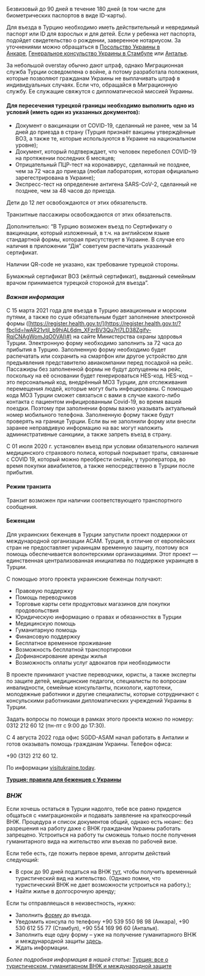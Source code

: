 Безвизовый до 90 дней в течение 180 дней (в том числе для биометрических паспортов в виде ID-карты).

Для въезда в Турцию необходимо иметь действительный и невредимый паспорт или ID для взрослых и для детей. Если у ребенка нет паспорта, подойдет свидетельство о рождении, заверенное нотариусом. За уточнениями можно обращаться в [Посольство Украины в Анкаре](https://www.facebook.com/UAinTR), [Генеральное консульство Украины в Стамбуле](https://www.facebook.com/CGUinIstanbul/) или [Анталье](https://www.facebook.com/ukrainianconsulateantalya/).

За небольшой overstay обычно дают штраф, однако Миграционная служба Турции осведомлена о войне, а потому разработала положения, которые позволяют гражданам Украины не выплачивать штраф в индивидуальных случаях. Если что, обращайся в Миграционную службу. Ее служащие свяжутся с дипломатической миссией Украины.

#### Для пересечения турецкой границы необходимо выполнить одно из условий (иметь один из указанных документов):

- Документ о вакцинации от COVID-19, сделанный не ранее, чем за 14 дней до приезда в страну (Турция признаёт вакцины утверждённые ВОЗ, а также те, которые используются в Украине на национальном уровне);
- Документ, который подтверждает, что человек переболел COVID-19 на протяжении последних 6 месяцев;
- Отрицательный ПЦР-тест на коронавирус, сделанный не позднее, чем за 72 часа до приезда (любая лаборатория, которая официально зарегестрирована в Украине);
- Экспресс-тест на определение антигена SARS-CoV-2, сделанный не позднее, чем за 48 часов до приезда.

Дети до 12 лет освобождаются от этих обязательств.

Транзитные пассажиры освобождаются от этих обязательств.

Дополнительно: “В Турцию возможен въезд по Сертификату о вакцинации, который изложенный, в т.ч. на английском языке стандартной формы, которая присутствует в Украине. В случае его наличия в приложении “Дія” советуем распечатать указанный сертификат.

Наличии QR-code не указано, как требование турецкой стороны.

Бумажный сертификат ВОЗ (жёлтый сертификат), выданный семейным врачом принимается турецкой стороной для въезда”.

#### _Важная информация_

С 15 марта 2021 года для въезда в Турцию авиационным и морским путями, а также по суше обязательным будет заполнение электронной формы ([https://register.health.gov.tr/](https://register.health.gov.tr/?fbclid=IwAR21vtjl_b9hiAL6dm_XFzrBV3Qu7rl7LD38Zgifv-RqjCNAgWomJqO0VAI)#) на сайте Министерства охраны здоровья Турции. Электронную форму необходимо заполнить за 72 часа до прибытия в Турцию. Заполненную форму необходимо будет распечатать или сохранить на смартфон или другое устройство для предъявления представителю авиакомпании перед посадкой на рейс. Пассажиры без заполненной формы не будут допущенны на рейс, поскольку на её основании будет генерироваться HES-код. HES-код – это персональный код, внедрённый МОЗ Турции, для отслеживания перемещения людей, которые могут быть инфецированы. С помощью кода МОЗ Турции сможет связаться с вами в случае какого-либо контакта с пациентом инфицированным Covid-19, во время вашей поездки. Поэтому при заполнении формы важно указывать актуальный номер мобильного телефона. Заполненную форму также будут проверять на границе Турции. Если вы не заполнили форму или внесли заранее неправдивую информацию на вас могут наложить административные санкциии, а также запреть въезд в страну.

С 01 июля 2020 г. установлен въезд при условии обязательного наличия медицинского страхового полиса, который покрывает траты, связанные с COVID 19, который можно преобрести онлайн, у туроператора, во время покупки авиабилетов, а также непосредственно в Турции после прибытия.

#### Режим транзита

Транзит возможен при наличии соответствующего транспортного сообщения.

#### Беженцам

Для украинских беженцев в Турции запустили проект поддержки от международной организации АСАМ. Турция, в отличие от европейских стран не предоставляет украинцам временную защиту, поэтому вся помощь обеспечивается волонтерскими организациями. Этот проект — единственная централизованная инициатива по поддержке украинцев в Турции.

С помощью этого проекта украинские беженцы получают:

- Правовую поддержку
- Помощь переводчиков
- Торговые карты сети продуктовых магазинов для покупки продовольствия
- Юридическую информацию о правах и обязанностях в Турции
- Медицинскую помощь
- Гуманитарную помощь
- Финансовую поддержку
- Бесплатное временное проживание
- Возможность бесплатной транспортировки
- Дофинансирование аренды жилья
- Возможность оплаты услуг адвокатов при необходимости

В проекте принимают участие переводчики, юристы, а также эксперты по защите детей, медицинские педагоги, специалисты по вопросам инвалидности, семейные консультанты, психологи, картотеки, молодежные работники и другие специалисты, которые сотрудничают с консульскими работниками дипломатических учреждений Украины в Турции.

Задать вопросы по помощи в рамках этого проекта можно по номеру: 0312 212 60 12 (пн-пт с 9:00 до 17:30).

С 4 августа 2022 года офис SGDD-ASAM начал работать в Анталии и готов оказывать помощь гражданам Украины. Телефон офиса:

\+90 (312) 212 60 12.

По информации [visitukraine.today](https://visitukraine.today/ru/blog/658/dlya-ukraincev-v-turcii-zapustili-goryacuyu-liniyu).

**[Турция: правила для беженцев с Украины](https://visitukraine.today/ru/blog/197/turciya-pravila-dlya-bezencev-s-ukrainy 'Турция: правила для беженцев с Украины')**

### _ВНЖ_

Eсли хочешь остаться в Турции надолго, тебе все равно придется общаться с «миграционкой» и подавать заявление на краткосрочный ВНЖ. Процедура и список документов общий, однако есть нюанс: без разрешения на работу даже с ВНЖ гражданам Украины работать запрещено. Устроиться на работу ты сможешь только после получения гуманитарного вида на жительство или въехав по рабочей визе.

Если тебе есть, где пожить первое время, алгоритм действий следующий:

- В срок до 90 дней податься на ВНЖ [тут](https://e-ikamet.goc.gov.tr/Ikamet/BasvuruIstenenBelgeler), чтобы получить временный туристический вид на жительство. (Однако помни, что туристический ВНЖ не дает возможности устроиться на работу.);
- Найти жилье в долгосрочную аренду;

Если ты отправляешься в неизвестность, нужно:

- Заполнить [форму](https://docs.google.com/forms/d/e/1FAIpQLSevjGg8dbU9lBvirBqsWZD5Nc-a8p6w_JiSBNKKGb-8pAq18g/viewform) до въезда.
- Уведомить консула по телефону +90 539 550 98 98 (Анкара), +90 530 612 55 77 (Стамбул), +90 554 169 96 60 (Анталья).
- Заполнить еще одну форму – уже на получение гуманитарного ВНЖ и международной защиты [здесь](https://www.goc.gov.tr/uluslararasi-koruma).
- Ждать информации.

_Более подробная информация в нашей статье:_ [Турция: все о туристическом, гуманитарном ВНЖ и международной защите](/article/turkey-all-about-tourism-humanitarian-residence-permit-and-international-protection)